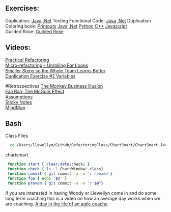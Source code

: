 ## Exercises:
Duplication:
  [Java](https://github.com/LearnWithLlew/TestingFunctionalCodeKata.Java)
  [.Net](https://github.com/LearnWithLlew/TestingFunctionalCodeKata.Net)
Testing Functional Code:
  [Java](https://github.com/LearnWithLlew/TestingFunctionalCodeKata.Java)
  [.Net](https://github.com/LearnWithLlew/TestingFunctionalCodeKata.Net)
Duplication Coloring book:
  [Printouts](https://github.com/LearnWithLlew/DuplicationColoringBook)
  [Java](https://github.com/LearnWithLlew/DuplicationKata.java)
  [.Net](https://github.com/LearnWithLlew/DuplicationKata.Net)
  [Python](https://github.com/LearnWithLlew/DuplicationKata.Python)
  [C++](https://github.com/LearnWithLlew/DuplicationKata.cpp.vs2017)
  [Javascript](https://github.com/LearnWithLlew/DuplicationKata.js)  
Guilded Rose:
[Guilded Rose](https://github.com/emilybache/GildedRose-Refactoring-Kata)  



## Videos:
[Practical Refactoring](https://www.youtube.com/watch?v=aWiwDdx_rdo)  
[Micro-refactoring - Unrolling For Loops](https://www.youtube.com/watch?v=tQjUKQxFXuE)  
[Smaller Steps so the Whole Team Learns Better](https://www.youtube.com/watch?v=8H4vmtNItcY)  
[Duplication Exercise #2 Variables](https://www.youtube.com/watch?v=Fw-knDwOZTU  )

#Retrospectives
[The Monkey Business Illusion](https://youtu.be/IGQmdoK_ZfY)  
[Faa Baa; The McGurk Effect](https://youtu.be/G-lN8vWm3m0 )  
[Assumptions](https://youtu.be/zNbF006Y5x4)  
[Sticky Notes](https://www.slideshare.net/llewellynfalco/sticky-notes-36467650)  
[MindMup ](https://app.mindmup.com/map/new)  


## Bash
Class Files
``` Bash
  cd /Users/llewellyn/Github/RefactoringClass/ChartSmart/ChartSmart.Java/target/classes/org/zuill/talks/codeexcellence/
```


chartsmart
``` Bash
 function start { clear;date;check; }
 function check { ls -l ChartWindow*.class}
 function commit { git commit -a -m 'r rename'}
 function foo { echo "$@" }                
 function proven { git commit -a -m "r $@"}
```




If you are interested in having Woody or Llewellyn come in and do some long term coaching this is a video on how an average day works when we are coaching.
[A day in the life of an agile coache](https://www.youtube.com/watch?v=7iPybzyYZbU)
